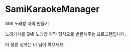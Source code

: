 SamiKaraokeManager
==================

SMI 노래방 자막 만들기

노래가사를 SMI 노래방 자막 형식으로 변환해주는 프로그램입니다.

아 물론 싱크는 너 님이 찍으세요.
